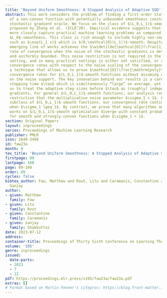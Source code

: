 ```yaml
---
title: 'Beyond Uniform Smoothness: A Stopped Analysis of Adaptive SGD'
abstract: This work considers the problem of finding a first-order stationary point
  of a non-convex function with potentially unbounded smoothness constant using a
  stochastic gradient oracle. We focus on the class of $(L_0,L_1)$-smooth functions
  proposed by Zhang et al. (ICLR’20). Empirical evidence suggests that these functions
  more closely capture practical machine learning problems as compared to the pervasive
  $L_0$-smoothness. This class is rich enough to include highly non-smooth functions,
  such as $\exp(L_1 x)$ which is $(0,\mathcal{O}(L_1))$-smooth. Despite the richness,  an
  emerging line of works achieves the $\widetilde{\mathcal{O}}(\frac{1}{\sqrt{T}})$
  rate of convergence when the noise of the stochastic gradients is deterministically
  and uniformly bounded. This noise restriction is not required in the $\L_0$-smooth
  setting, and in many practical settings is either not satisfied, or results in weaker
  convergence rates with respect to the noise scaling of the convergence rate.We develop
  a technique that allows us to prove $\mathcal{O}(\frac{\mathrm{poly}\log(T)}{\sqrt{T}})$
  convergence rates for $(L_0,L_1)$-smooth functions without assuming uniform bounds
  on the noise support. The key innovation behind our results is a carefully constructed
  stopping time $\tau$ which is simultaneously “large” on average, yet also allows
  us to treat the adaptive step sizes before $\tau$ as (roughly) independent of the
  gradients. For general $(L_0,L_1)$-smooth functions, our analysis requires the mild
  restriction that the multiplicative noise parameter $\sigma_1 < 1$. For a broad
  subclass of $(L_0,L_1)$-smooth functions, our convergence rate continues to hold
  when $\sigma_1 \geq 1$. By contrast, we prove that many algorithms analyzed by prior
  works on $(L_0,L_1)$-smooth optimization diverge with constant probability even
  for smooth and strongly-convex functions when $\sigma_1 > 1$.
section: Original Papers
layout: inproceedings
series: Proceedings of Machine Learning Research
publisher: PMLR
issn: 2640-3498
id: faw23a
month: 0
tex_title: 'Beyond Uniform Smoothness: A Stopped Analysis of Adaptive SGD'
firstpage: 89
lastpage: 160
page: 89-160
order: 89
cycles: false
bibtex_author: Faw, Matthew and Rout, Litu and Caramanis, Constantine and Shakkottai,
  Sanjay
author:
- given: Matthew
  family: Faw
- given: Litu
  family: Rout
- given: Constantine
  family: Caramanis
- given: Sanjay
  family: Shakkottai
date: 2023-07-12
address: 
container-title: Proceedings of Thirty Sixth Conference on Learning Theory
volume: '195'
genre: inproceedings
issued:
  date-parts:
  - 2023
  - 7
  - 12
pdf: https://proceedings.mlr.press/v195/faw23a/faw23a.pdf
extras: []
# Format based on Martin Fenner's citeproc: https://blog.front-matter.io/posts/citeproc-yaml-for-bibliographies/
---
```

